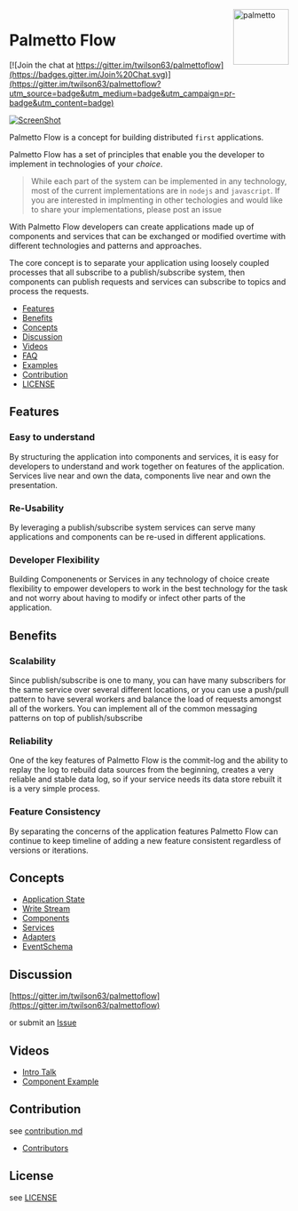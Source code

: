 
<img src="palmetto2.png" alt="palmetto" align="right" height="100px" width="100px" />

# Palmetto Flow

[![Join the chat at https://gitter.im/twilson63/palmettoflow](https://badges.gitter.im/Join%20Chat.svg)](https://gitter.im/twilson63/palmettoflow?utm_source=badge&utm_medium=badge&utm_campaign=pr-badge&utm_content=badge)

[![ScreenShot](http://img.youtube.com/vi/INP1uuOYU3E/0.jpg)](http://youtu.be/INP1uuOYU3E)

Palmetto Flow is a concept for building distributed `first` applications.  

Palmetto Flow has a set of principles that enable you the developer to implement in technologies of your *choice*.  

> While each part of the system can be implemented in any technology, most of the current implementations are in `nodejs` and `javascript`. If you are interested in implmenting in other techologies and would like to share your implementations, please post an issue

With Palmetto Flow developers can create applications made up of components and services that can be exchanged or modified overtime with different technologies and patterns and approaches. 

The core concept is to separate your application using loosely coupled processes that all subscribe to a publish/subscribe system, then components can publish requests and services can subscribe to topics and process the requests.

* [Features](#features)
* [Benefits](#benefits)
* [Concepts](#concepts)
* [Discussion](#discussion)
* [Videos](#videos)
* [FAQ](faq.md)
* [Examples](examples.md)
* [Contribution](#contribution)
* [LICENSE](#license)

## Features

### Easy to understand

By structuring the application into components and services, it is easy for developers to understand and work together on features of the application.  Services live near and own the data, components live near and own the presentation.

### Re-Usability

By leveraging a publish/subscribe system services can serve many applications and components can be re-used in different applications.

### Developer Flexibility

Building Componenents or Services in any technology of choice create flexibility to empower developers to work in the best technology for the task and not worry about having to modify or infect other parts of the application.

## Benefits

### Scalability

Since publish/subscribe is one to many, you can have many subscribers for the same service over several different locations, or you can use a push/pull pattern to have several workers and balance the load of requests amongst all of the workers. You can implement all of the common messaging patterns on top of publish/subscribe

### Reliability

One of the key features of Palmetto Flow is the commit-log and the ability to replay the log to rebuild data sources from the beginning, creates a very reliable and stable data log, so if your service needs its data store rebuilt it is a very simple process.

### Feature Consistency

By separating the concerns of the application features Palmetto Flow can continue to keep timeline of adding a new feature consistent regardless of versions or iterations.  

## Concepts

* [Application State](state.md)
* [Write Stream](stream.md)
* [Components](components.md)
* [Services](services.md)
* [Adapters](adapters.md)
* [EventSchema](event.schema.json)

## Discussion

[https://gitter.im/twilson63/palmettoflow](https://gitter.im/twilson63/palmettoflow)

or submit an [Issue](https://github.com/twilson63/palmettoflow/issues)

## Videos

* [Intro Talk](http://youtu.be/INP1uuOYU3E)
* [Component Example](http://youtu.be/7TPC-tcIO4g)


## Contribution

see [contribution.md](contribution.md)

* [Contributors](https://github.com/twilson63/palmettoflow/graphs/contributors)

## License

see [LICENSE](LICENSE)
